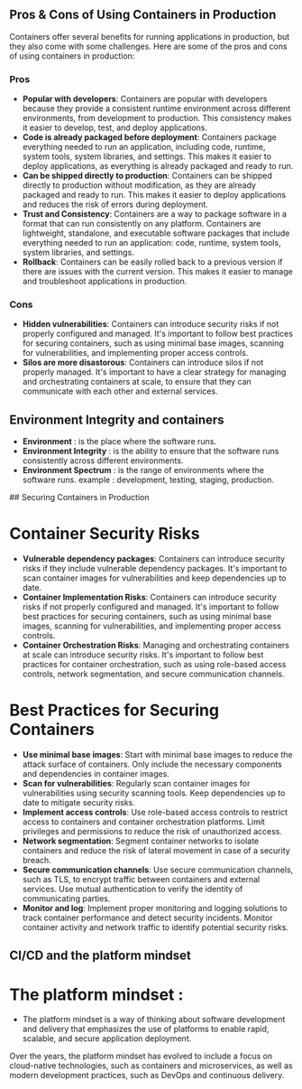 ## Pros & Cons of Using Containers in Production

Containers offer several benefits for running applications in production, but they also come with some challenges. Here are some of the pros and cons of using containers in production:

### Pros
- **Popular with developers**: Containers are popular with developers because they provide a consistent runtime environment across different environments, from development to production. This consistency makes it easier to develop, test, and deploy applications.
- **Code is already packaged before deployment**: Containers package everything needed to run an application, including code, runtime, system tools, system libraries, and settings. This makes it easier to deploy applications, as everything is already packaged and ready to run.
- **Can be shipped directly to production**: Containers can be shipped directly to production without modification, as they are already packaged and ready to run. This makes it easier to deploy applications and reduces the risk of errors during deployment.
- **Trust and Consistency**: Containers are a way to package software in a format that can run consistently on any platform. Containers are lightweight, standalone, and executable software packages that include everything needed to run an application: code, runtime, system tools, system libraries, and settings.
- **Rollback**: Containers can be easily rolled back to a previous version if there are issues with the current version. This makes it easier to manage and troubleshoot applications in production.

### Cons

- **Hidden vulnerabilities**: Containers can introduce security risks if not properly configured and managed. It's important to follow best practices for securing containers, such as using minimal base images, scanning for vulnerabilities, and implementing proper access controls.
- **Silos are more disastorous**: Containers can introduce silos if not properly managed. It's important to have a clear strategy for managing and orchestrating containers at scale, to ensure that they can communicate with each other and external services.

## Environment Integrity and containers

- **Environment** :  is the place where the software runs.
- **Environment Integrity** : is the ability to ensure that the software runs consistently across different environments.
- **Environment Spectrum** : is the range of environments where the software runs.
    example : development, testing, staging, production.


## Securing Containers in Production

# Container Security Risks

- **Vulnerable dependency packages**: Containers can introduce security risks if they include vulnerable dependency packages. It's important to scan container images for vulnerabilities and keep dependencies up to date.
- **Container Implementation Risks**: Containers can introduce security risks if not properly configured and managed. It's important to follow best practices for securing containers, such as using minimal base images, scanning for vulnerabilities, and implementing proper access controls.
- **Container Orchestration Risks**: Managing and orchestrating containers at scale can introduce security risks. It's important to follow best practices for container orchestration, such as using role-based access controls, network segmentation, and secure communication channels.

# Best Practices for Securing Containers

- **Use minimal base images**: Start with minimal base images to reduce the attack surface of containers. Only include the necessary components and dependencies in container images.
- **Scan for vulnerabilities**: Regularly scan container images for vulnerabilities using security scanning tools. Keep dependencies up to date to mitigate security risks.
- **Implement access controls**: Use role-based access controls to restrict access to containers and container orchestration platforms. Limit privileges and permissions to reduce the risk of unauthorized access.
- **Network segmentation**: Segment container networks to isolate containers and reduce the risk of lateral movement in case of a security breach.
- **Secure communication channels**: Use secure communication channels, such as TLS, to encrypt traffic between containers and external services. Use mutual authentication to verify the identity of communicating parties.
- **Monitor and log**: Implement proper monitoring and logging solutions to track container performance and detect security incidents. Monitor container activity and network traffic to identify potential security risks.


## CI/CD and the platform mindset

# The platform mindset : 
- The platform mindset is a way of thinking about software development and delivery that emphasizes the use of platforms to enable rapid, scalable, and secure application deployment.

Over the years, the platform mindset has evolved to include a focus on cloud-native technologies, such as containers and microservices, as well as modern development practices, such as DevOps and continuous delivery.



